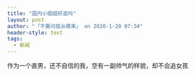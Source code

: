 ```yaml
---
title: "国内小姐姐好追吗"
layout: post
author: "「不要问我从哪来」 on 2020-1-20 07:34"
header-style: text
tags:
  - 新闻
---
```


<head></head>
<body>
  作为一个直男，还不自信的我，空有一副帅气的样貌，却不会追女孩
</body>


